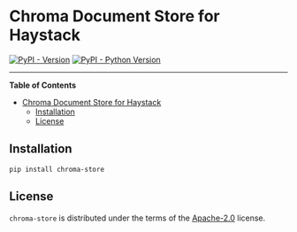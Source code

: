 # Chroma Document Store for Haystack

[![PyPI - Version](https://img.shields.io/pypi/v/chroma-store.svg)](https://pypi.org/project/chroma-store)
[![PyPI - Python Version](https://img.shields.io/pypi/pyversions/chroma-store.svg)](https://pypi.org/project/chroma-store)

-----

**Table of Contents**

- [Chroma Document Store for Haystack](#chroma-document-store-for-haystack)
  - [Installation](#installation)
  - [License](#license)

## Installation

```console
pip install chroma-store
```

## License

`chroma-store` is distributed under the terms of the [Apache-2.0](https://spdx.org/licenses/Apache-2.0.html) license.
